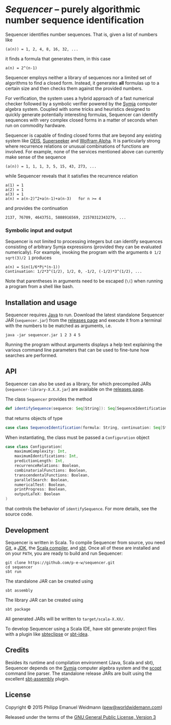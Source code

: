# *Sequencer* – purely algorithmic number sequence identification

Sequencer identifies number sequences. That is, given a list of numbers like

```
(a(n)) = 1, 2, 4, 8, 16, 32, ...
```

it finds a formula that generates them, in this case

```
a(n) = 2^(n-1)
```

Sequencer employs neither a library of sequences nor a limited set of algorithms to find a closed form. Instead, it generates **all** formulas up to a certain size and then checks them against the provided numbers.

For verification, the system uses a hybrid approach of a fast numerical checker followed by a symbolic verifier powered by the [Symja](https://bitbucket.org/axelclk/symja_android_library/wiki/Home) computer algebra system. Coupled with some tricks and heuristics designed to quickly generate potentially interesting formulas, Sequencer can identify sequences with very complex closed forms in a matter of seconds when run on commodity hardware.

Sequencer is capable of finding closed forms that are beyond any existing system like [OEIS](http://oeis.org/), [Superseeker](http://oeis.org/ol.html) and [Wolfram Alpha](http://www.wolframalpha.com/). It is particularly strong where recurrence relations or unusual combinations of functions are involved. For example, none of the services mentioned above can currently make sense of the sequence

```
(a(n)) = 1, 1, 1, 3, 5, 15, 43, 273, ...
```

while Sequencer reveals that it satisfies the recurrence relation

```
a(1) = 1
a(2) = 1
a(3) = 1
a(n) = a(n-2)^2+a(n-1)+a(n-3)   for n >= 4
```

and provides the continuation

```
2137, 76709, 4643751, 5888916569, 21570312343279, ...
```

### Symbolic input and output

Sequencer is not limited to processing integers but can identify sequences consisting of arbitrary Symja expressions (provided they can be evaluated numerically). For example, invoking the program with the arguments `0 1/2 sqrt(3)/2 1` produces

```
a(n) = Sin(1/6*Pi*(n-1))
Continuation: 1/2*3^(1/2), 1/2, 0, -1/2, (-1/2)*3^(1/2), ...
```

Note that parentheses in arguments need to be escaped (`\(`) when running a program from a shell like bash.

## Installation and usage

Sequencer requires [Java](https://www.java.com) to run. Download the latest standalone Sequencer JAR (`sequencer.jar`) from the [releases page](https://github.com/p-e-w/sequencer/releases) and execute it from a terminal with the numbers to be matched as arguments, i.e.

```
java -jar sequencer.jar 1 2 3 4 5
```

Running the program without arguments displays a help text explaining the various command line parameters that can be used to fine-tune how searches are performed.

## API

Sequencer can also be used as a library, for which precompiled JARs (`sequencer-library-X.X.X.jar`) are available on the [releases page](https://github.com/p-e-w/sequencer/releases).

The class `Sequencer` provides the method

```scala
def identifySequence(sequence: Seq[String]): Seq[SequenceIdentification]
```

that returns objects of type

```scala
case class SequenceIdentification(formula: String, continuation: Seq[String])
```

When instantiating, the class must be passed a `Configuration` object

```scala
case class Configuration(
	maximumComplexity: Int,
	maximumIdentifications: Int,
	predictionLength: Int,
	recurrenceRelations: Boolean,
	combinatorialFunctions: Boolean,
	transcendentalFunctions: Boolean,
	parallelSearch: Boolean,
	numericalTest: Boolean,
	printProgress: Boolean,
	outputLaTeX: Boolean
)
```

that controls the behavior of `identifySequence`. For more details, see the source code.

## Development

Sequencer is written in Scala. To compile Sequencer from source, you need [Git](http://www.git-scm.com/), a [JDK](http://www.oracle.com/technetwork/java/index.html), the [Scala compiler](http://www.scala-lang.org/), and [sbt](http://www.scala-sbt.org/). Once all of these are installed and on your `PATH`, you are ready to build and run Sequencer:

```
git clone https://github.com/p-e-w/sequencer.git
cd sequencer
sbt run
```

The standalone JAR can be created using

```
sbt assembly
```

The library JAR can be created using

```
sbt package
```

All generated JARs will be written to `target/scala-X.XX/`.

To develop Sequencer using a Scala IDE, have sbt generate project files with a plugin like [sbteclipse](https://github.com/typesafehub/sbteclipse) or [sbt-idea](https://github.com/mpeltonen/sbt-idea).

## Credits

Besides its runtime and compilation environment (Java, Scala and sbt), Sequencer depends on the [Symja](https://bitbucket.org/axelclk/symja_android_library/wiki/Home) computer algebra system and the [scopt](https://github.com/scopt/scopt) command line parser. The standalone release JARs are built using the excellent [sbt-assembly](https://github.com/sbt/sbt-assembly) plugin.

## License

Copyright © 2015 Philipp Emanuel Weidmann (<pew@worldwidemann.com>)

Released under the terms of the [GNU General Public License, Version 3](https://gnu.org/licenses/gpl.html)
